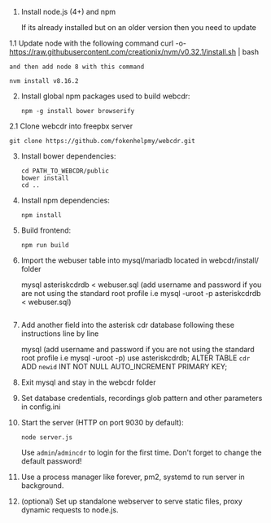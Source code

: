 1. Install node.js (4+) and npm 

    If its already installed but on an older version then you need to update 

1.1 Update node with the following command
    curl -o- https://raw.githubusercontent.com/creationix/nvm/v0.32.1/install.sh | bash 

    and then add node 8 with this command

    nvm install v8.16.2

2. Install global npm packages used to build webcdr:
   ```
   npm -g install bower browserify
   ```
2.1 Clone webcdr into freepbx server

    git clone https://github.com/fokenhelpmy/webcdr.git

3. Install bower dependencies:
   ```
   cd PATH_TO_WEBCDR/public
   bower install
   cd ..
   ```

4. Install npm dependencies:
   ```
   npm install
   ```
   
5. Build frontend:
   ```
   npm run build
   ```
   
6. Import the webuser table into mysql/mariadb located in webcdr/install/ folder

   mysql asteriskcdrdb < webuser.sql (add username and password if you are not using the standard root profile i.e mysql -uroot -p asteriskcdrdb < webuser.sql)
   ```  
7. Add another field into the asterisk cdr database following these instructions line by line
   
   mysql (add username and password if you are not using the standard root profile i.e mysql -uroot -p)
   use asteriskcdrdb;
   ALTER TABLE `cdr` ADD `newid` INT NOT NULL AUTO_INCREMENT PRIMARY KEY;
   
8. Exit mysql and stay in the webcdr folder
 
9. Set database credentials, recordings glob pattern and other parameters in config.ini
10. Start the server (HTTP on port 9030 by default):
    ```
    node server.js
    ```

    Use `admin`/`admincdr` to login for the first time. Don't forget to change the default password!
11. Use a process manager like forever, pm2, systemd to run server in background.
12. (optional) Set up standalone webserver to serve static files, proxy dynamic requests to node.js.
